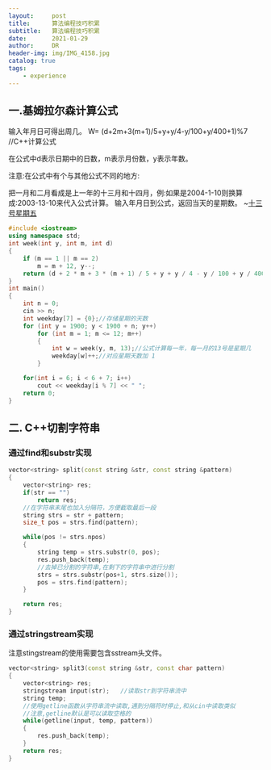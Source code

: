 ```yaml
---
layout:     post
title:      算法编程技巧积累
subtitle:   算法编程技巧积累
date:       2021-01-29
author:     DR
header-img: img/IMG_4158.jpg
catalog: true
tags:
    - experience
---
```

## 一.基姆拉尔森计算公式
输入年月日可得出周几。
W= (d+2m+3(m+1)/5+y+y/4-y/100+y/400+1)%7 //C++计算公式

在公式中d表示日期中的日数，m表示月份数，y表示年数。

注意:在公式中有个与其他公式不同的地方:

把一月和二月看成是上一年的十三月和十四月，例:如果是2004-1-10则换算成:2003-13-10来代入公式计算。
输入年月日到公式，返回当天的星期数。
~[十三号星期五](https://www.acwing.com/problem/content/1343/)
```Cpp
#include <iostream>
using namespace std;
int week(int y, int m, int d)
{
    if (m == 1 || m == 2)
        m = m + 12, y--;
    return (d + 2 * m + 3 * (m + 1) / 5 + y + y / 4 - y / 100 + y / 400 + 1) % 7;//公式
}
int main()
{
    int n = 0;
    cin >> n;
    int weekday[7] = {0};//存储星期的天数
    for (int y = 1900; y < 1900 + n; y++)
        for (int m = 1; m <= 12; m++)
        {
            int w = week(y, m, 13);//公式计算每一年，每一月的13号是星期几
            weekday[w]++;//对应星期天数加 1
        }

    for(int i = 6; i < 6 + 7; i++)
        cout << weekday[i % 7] << " ";
    return 0;
}
```
## 二. C++切割字符串
### 通过find和substr实现
```Cpp
vector<string> split(const string &str, const string &pattern)
{
    vector<string> res;
    if(str == "")
        return res;
    //在字符串末尾也加入分隔符，方便截取最后一段
    string strs = str + pattern;
    size_t pos = strs.find(pattern);

    while(pos != strs.npos)
    {
        string temp = strs.substr(0, pos);
        res.push_back(temp);
        //去掉已分割的字符串,在剩下的字符串中进行分割
        strs = strs.substr(pos+1, strs.size());
        pos = strs.find(pattern);
    }

    return res;
}
```
### 通过stringstream实现
注意stingstream的使用需要包含sstream头文件。
```Cpp
vector<string> split3(const string &str, const char pattern)
{
    vector<string> res;
    stringstream input(str);   //读取str到字符串流中
    string temp;
    //使用getline函数从字符串流中读取,遇到分隔符时停止,和从cin中读取类似
    //注意,getline默认是可以读取空格的
    while(getline(input, temp, pattern))
    {
        res.push_back(temp);
    }
    return res;
}
```
 
